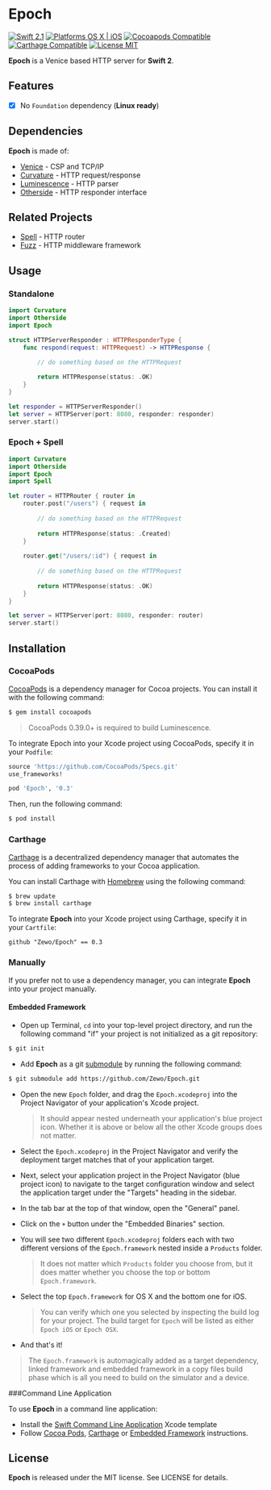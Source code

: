 Epoch
=====

[![Swift 2.1](https://img.shields.io/badge/Swift-2.1-orange.svg?style=flat)](https://developer.apple.com/swift/)
[![Platforms OS X | iOS](https://img.shields.io/badge/Platforms-OS%20X%20%7C%20iOS-lightgray.svg?style=flat)](https://developer.apple.com/swift/)
[![Cocoapods Compatible](https://img.shields.io/badge/Cocoapods-Compatible-4BC51D.svg?style=flat)](https://cocoapods.org/pods/Luminescence)
[![Carthage Compatible](https://img.shields.io/badge/Carthage-Compatible-4BC51D.svg?style=flat)](https://github.com/Carthage/Carthage)
[![License MIT](https://img.shields.io/badge/License-MIT-blue.svg?style=flat)](https://github.com/Carthage/Carthage)

**Epoch** is a Venice based HTTP server for **Swift 2**.

## Features

- [x] No `Foundation` dependency (**Linux ready**)

## Dependencies

**Epoch** is made of:

- [Venice](https://github.com/Zewo/Venice) - CSP and TCP/IP
- [Curvature](https://github.com/Zewo/Curvature) - HTTP request/response
- [Luminescence](https://github.com/Zewo/Luminescence) - HTTP parser
- [Otherside](https://github.com/Zewo/Otherside) - HTTP responder interface

## Related Projects

- [Spell](https://github.com/Zewo/Spell) - HTTP router
- [Fuzz](https://github.com/Zewo/Fuzz) - HTTP middleware framework

## Usage

### Standalone

```swift
import Curvature
import Otherside
import Epoch

struct HTTPServerResponder : HTTPResponderType {
    func respond(request: HTTPRequest) -> HTTPResponse {
    
        // do something based on the HTTPRequest

        return HTTPResponse(status: .OK)
    }
}

let responder = HTTPServerResponder()
let server = HTTPServer(port: 8080, responder: responder)
server.start()
```

### Epoch + Spell

```swift
import Curvature
import Otherside
import Epoch
import Spell

let router = HTTPRouter { router in
	router.post("/users") { request in
	
        // do something based on the HTTPRequest
        
        return HTTPResponse(status: .Created)
    }
    
    router.get("/users/:id") { request in
    
        // do something based on the HTTPRequest
        
        return HTTPResponse(status: .OK)
    } 
}

let server = HTTPServer(port: 8080, responder: router)
server.start()
```

## Installation

### CocoaPods

[CocoaPods](http://cocoapods.org) is a dependency manager for Cocoa projects. You can install it with the following command:

```bash
$ gem install cocoapods
```

> CocoaPods 0.39.0+ is required to build Luminescence.

To integrate Epoch into your Xcode project using CocoaPods, specify it in your `Podfile`:

```ruby
source 'https://github.com/CocoaPods/Specs.git'
use_frameworks!

pod 'Epoch', '0.3'
```

Then, run the following command:

```bash
$ pod install
```

### Carthage

[Carthage](https://github.com/Carthage/Carthage) is a decentralized dependency manager that automates the process of adding frameworks to your Cocoa application.

You can install Carthage with [Homebrew](http://brew.sh/) using the following command:

```bash
$ brew update
$ brew install carthage
```

To integrate **Epoch** into your Xcode project using Carthage, specify it in your `Cartfile`:

```ogdl
github "Zewo/Epoch" == 0.3
```

### Manually

If you prefer not to use a dependency manager, you can integrate **Epoch** into your project manually.

#### Embedded Framework

- Open up Terminal, `cd` into your top-level project directory, and run the following command "if" your project is not initialized as a git repository:

```bash
$ git init
```

- Add **Epoch** as a git [submodule](http://git-scm.com/docs/git-submodule) by running the following command:

```bash
$ git submodule add https://github.com/Zewo/Epoch.git
```

- Open the new `Epoch` folder, and drag the `Epoch.xcodeproj` into the Project Navigator of your application's Xcode project.

    > It should appear nested underneath your application's blue project icon. Whether it is above or below all the other Xcode groups does not matter.

- Select the `Epoch.xcodeproj` in the Project Navigator and verify the deployment target matches that of your application target.
- Next, select your application project in the Project Navigator (blue project icon) to navigate to the target configuration window and select the application target under the "Targets" heading in the sidebar.
- In the tab bar at the top of that window, open the "General" panel.
- Click on the `+` button under the "Embedded Binaries" section.
- You will see two different `Epoch.xcodeproj` folders each with two different versions of the `Epoch.framework` nested inside a `Products` folder.

    > It does not matter which `Products` folder you choose from, but it does matter whether you choose the top or bottom `Epoch.framework`.

- Select the top `Epoch.framework` for OS X and the bottom one for iOS.

    > You can verify which one you selected by inspecting the build log for your project. The build target for `Epoch` will be listed as either `Epoch iOS` or `Epoch OSX`.

- And that's it!

> The `Epoch.framework` is automagically added as a target dependency, linked framework and embedded framework in a copy files build phase which is all you need to build on the simulator and a device.

###Command Line Application

To use **Epoch** in a command line application:

- Install the [Swift Command Line Application](https://github.com/Zewo/Swift-Command-Line-Application-Template) Xcode template
- Follow [Cocoa Pods](#cocoapods), [Carthage](#carthage) or [Embedded Framework](#embedded-framework) instructions.

License
-------

**Epoch** is released under the MIT license. See LICENSE for details.
